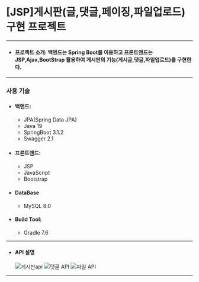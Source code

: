 
[JSP]게시판(글,댓글,페이징,파일업로드) 구현 프로젝트
===
--------------------------------------

* #### 프로젝트 소개: 백엔드는 Spring Boot를 이용하고 프론트엔드는 JSP,Ajax,BootStrap 활용하여 게시판의 기능(게시글,댓글,파일업로드)를 구현한다.
----------------------------------

### 사용 기술

* #### 백앤드: 
   * JPA(Spring Data JPA)
   * Java 19
   * SpringBoot 3.1.2
   * Swagger 2.1

* #### 프론트앤드:
  * JSP
  * JavaScript
  * Bootstrap

* #### DataBase
  * MySQL 8.0


* #### Build Tool: 
  * Gradle 7.6
------------------------------

* #### API 설명
  ![게시판api](https://github.com/hichocolatemilk/JSP-board/assets/111757770/82e9df44-6d5a-49b4-a6f3-8df0f713b116)
  ![댓글 API](https://github.com/hichocolatemilk/JSP-board/assets/111757770/ad8b2f4f-950f-4db4-a770-f58b3fc39b65)
  ![파일 API](https://github.com/hichocolatemilk/JSP-board/assets/111757770/99ef540f-4310-4105-81bf-820a6eb4287e)
------------------------------

  

